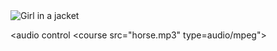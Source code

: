 <img src="img_girl.jpg" alt="Girl in a jacket">

<audio control
    <course src="horse.mp3" type=audio/mpeg">
</audio>

